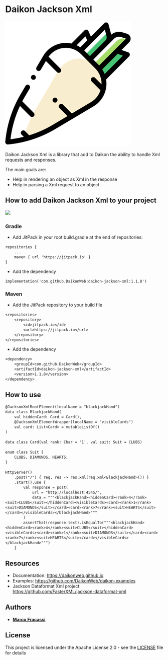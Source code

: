 # Daikon Jackson Xml

![Daikon](./logo.svg)

Daikon Jackson Xml is a library that add to Daikon the ability to handle Xml requests and responses.

The main goals are:
* Help in rendering an object as Xml in the response
* Help in parsing a Xml request to an object

## How to add Daikon Jackson Xml to your project
[![](https://jitpack.io/v/DaikonWeb/daikon-jackson-xml.svg)](https://jitpack.io/#DaikonWeb/daikon-jackson-xml)

### Gradle
- Add JitPack in your root build.gradle at the end of repositories:
```
repositories {
    ...
    maven { url 'https://jitpack.io' }
}
```
- Add the dependency
```
implementation('com.github.DaikonWeb:daikon-jackson-xml:1.1.8')
```

### Maven
- Add the JitPack repository to your build file 
```
<repositories>
    <repository>
        <id>jitpack.io</id>
        <url>https://jitpack.io</url>
    </repository>
</repositories>
```
- Add the dependency
```
<dependency>
    <groupId>com.github.DaikonWeb</groupId>
    <artifactId>daikon-jackson-xml</artifactId>
    <version>1.1.8</version>
</dependency>
```

## How to use
```
@JacksonXmlRootElement(localName = "blackjackHand")
data class BlackjackHand(
    val hiddenCard: Card = Card(),
    @JacksonXmlElementWrapper(localName = "visibleCards") 
    val card: List<Card> = mutableListOf()
)

data class Card(val rank: Char = '1', val suit: Suit = CLUBS)

enum class Suit {
    CLUBS, DIAMONDS, HEARTS;
}

HttpServer()
    .post("/") { req, res -> res.xml(req.xml<BlackjackHand>()) }
    .start().use {
        val response = post(
            url = "http://localhost:4545/",
            data = """<blackjackHand><hiddenCard><rank>4</rank><suit>CLUBS</suit></hiddenCard><visibleCards><card><rank>1</rank><suit>DIAMONDS</suit></card><card><rank>7</rank><suit>HEARTS</suit></card></visibleCards></blackjackHand>"""
        )
        assertThat(response.text).isEqualTo("""<blackjackHand><hiddenCard><rank>4</rank><suit>CLUBS</suit></hiddenCard><visibleCards><card><rank>1</rank><suit>DIAMONDS</suit></card><card><rank>7</rank><suit>HEARTS</suit></card></visibleCards></blackjackHand>""")
    }
```

## Resources
* Documentation: https://daikonweb.github.io
* Examples: https://github.com/DaikonWeb/daikon-examples
* Jackson Dataformat Xml project: https://github.com/FasterXML/jackson-dataformat-xml

## Authors

* **[Marco Fracassi](https://github.com/fracassi-marco)**

## License

This project is licensed under the Apache License 2.0 - see the [LICENSE](LICENSE) file for details
